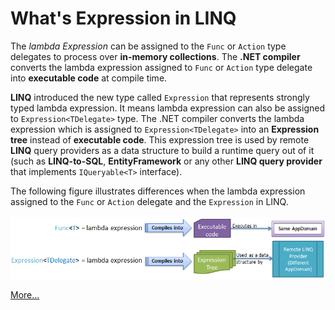 # What's Expression in LINQ
The *lambda Expression* can be assigned to the `Func` or `Action` type delegates to process over **in-memory collections**. The **.NET compiler** converts the lambda expression assigned to `Func` or `Action` type delegate into **executable code** at compile time.

**LINQ** introduced the new type called `Expression` that represents strongly typed lambda expression. It means lambda expression can also be assigned to `Expression<TDelegate>` type. The .NET compiler converts the lambda expression which is assigned to `Expression<TDelegate>` into an **Expression tree** instead of **executable code**. This expression tree is used by remote **LINQ** query providers as a data structure to build a runtime query out of it (such as **LINQ-to-SQL**, **EntityFramework** or any other **LINQ query provider** that implements `IQueryable<T>` interface).

The following figure illustrates differences when the lambda expression assigned to the `Func` or `Action` delegate and the `Expression` in LINQ. <br/><br/>
![image](images/expression.png)

[More...](https://www.tutorialsteacher.com/linq/linq-expression)